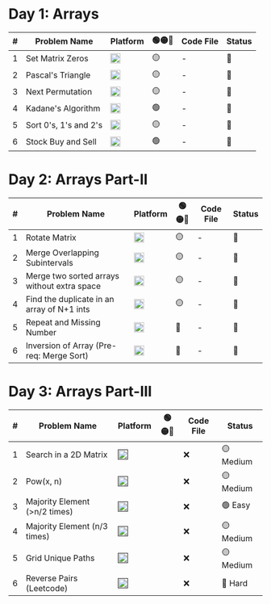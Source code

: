# Day 1: Arrays

| # | Problem Name | Platform | **🟢🟡🔴**| Code File | Status |
|--|-----------------------------|----------|------------|-----------|--------|
| 1 | Set Matrix Zeros           | [<img src="https://upload.wikimedia.org/wikipedia/commons/1/19/LeetCode_logo_black.png" alt="LeetCode" height="20"/>](https://leetcode.com/problems/set-matrix-zeroes/) | 🟡| - | 🔲 |
| 2 | Pascal's Triangle          | [<img src="https://upload.wikimedia.org/wikipedia/commons/1/19/LeetCode_logo_black.png" alt="LeetCode" height="20"/>](https://leetcode.com/problems/pascals-triangle/) | 🟡  | - | 🔲 |
| 3 | Next Permutation           | [<img src="https://upload.wikimedia.org/wikipedia/commons/1/19/LeetCode_logo_black.png" alt="LeetCode" height="20"/>](https://leetcode.com/problems/next-permutation/) | 🟡  | - | 🔲 |
| 4 | Kadane's Algorithm         | [<img src="https://upload.wikimedia.org/wikipedia/commons/1/19/LeetCode_logo_black.png" alt="LeetCode" height="20"/>](https://leetcode.com/problems/maximum-subarray/) | 🟢  | - | 🔲 |
| 5 | Sort 0's, 1's and 2's      | [<img src="https://upload.wikimedia.org/wikipedia/commons/1/19/LeetCode_logo_black.png" alt="LeetCode" height="20"/>](https://leetcode.com/problems/sort-colors/) | 🟡  | - | 🔲 |
| 6 | Stock Buy and Sell         | [<img src="https://upload.wikimedia.org/wikipedia/commons/1/19/LeetCode_logo_black.png" alt="LeetCode" height="20"/>](https://leetcode.com/problems/best-time-to-buy-and-sell-stock/) | 🟢  | - | 🔲 |

# Day 2: Arrays Part-II
| # | Problem Name | Platform | **🟢🟡🔴**| Code File | Status |
|--|---------------------------------------------|----------|------------|-----------|--------|
| 1 | Rotate Matrix                              | [<img src="https://upload.wikimedia.org/wikipedia/commons/1/19/LeetCode_logo_black.png" alt="LeetCode" height="20"/>](https://leetcode.com/problems/rotate-image/) | 🟡  | - | 🔲 |
| 2 | Merge Overlapping Subintervals             | [<img src="https://upload.wikimedia.org/wikipedia/commons/1/19/LeetCode_logo_black.png" alt="LeetCode" height="20"/>](https://leetcode.com/problems/merge-intervals/) | 🟡  | - | 🔲 |
| 3 | Merge two sorted arrays without extra space| [<img src="https://upload.wikimedia.org/wikipedia/commons/1/19/LeetCode_logo_black.png" alt="LeetCode" height="20"/>](https://leetcode.com/problems/merge-sorted-array/) | 🟡  | - | 🔲 |
| 4 | Find the duplicate in an array of N+1 ints | [<img src="https://upload.wikimedia.org/wikipedia/commons/1/19/LeetCode_logo_black.png" alt="LeetCode" height="20"/>](https://leetcode.com/problems/find-the-duplicate-number/) | 🟡  | - | 🔲 |
| 5 | Repeat and Missing Number                  | [<img src="https://img.shields.io/badge/InterviewBit-2C3E50?style=for-the-badge&logo=codeforces&logoColor=white" alt="InterviewBit" height="20"/>](https://www.interviewbit.com/problems/repeat-and-missing-number-array/) | 🔴  | - | 🔲 |
| 6 | Inversion of Array (Pre-req: Merge Sort)   | [<img src="https://img.shields.io/badge/GFG-354435?style=for-the-badge&logo=geeksforgeeks&logoColor=white" alt="GFG" height="20"/>](https://www.geeksforgeeks.org/counting-inversions/) | 🔴  | - | 🔲 |

# Day 3: Arrays Part-III
| # | Problem Name | Platform | **🟢🟡🔴**| Code File | Status |
|--|---------------------------------------------|----------|------------|-----------|--------|
| 1 | Search in a 2D Matrix |[<img src="https://upload.wikimedia.org/wikipedia/commons/1/19/LeetCode_logo_black.png" alt="LeetCode" height="20"/>]()|  | ❌ | 🟡 Medium |  |  |  |  |  |
| 2 | Pow(x, n) |[<img src="https://upload.wikimedia.org/wikipedia/commons/1/19/LeetCode_logo_black.png" alt="LeetCode" height="20"/>]()|  | ❌ | 🟡 Medium |  |  |  |  |  |
| 3 | Majority Element (>n/2 times) |[<img src="https://upload.wikimedia.org/wikipedia/commons/1/19/LeetCode_logo_black.png" alt="LeetCode" height="20"/>]()|  | ❌ | 🟢 Easy |  |  |  |  |  |
| 4 | Majority Element (n/3 times) |[<img src="https://upload.wikimedia.org/wikipedia/commons/1/19/LeetCode_logo_black.png" alt="LeetCode" height="20"/>]()|  | ❌ | 🟡 Medium |  |  |  |  |  |
| 5 | Grid Unique Paths |[<img src="https://upload.wikimedia.org/wikipedia/commons/1/19/LeetCode_logo_black.png" alt="LeetCode" height="20"/>]()|  | ❌ | 🟡 Medium |  |  |  |  |  |
| 6 | Reverse Pairs (Leetcode) |[<img src="https://upload.wikimedia.org/wikipedia/commons/1/19/LeetCode_logo_black.png" alt="LeetCode" height="20"/>]()|  | ❌ | 🔴 Hard |  |  |  |  |  |